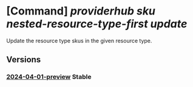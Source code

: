 # [Command] _providerhub sku nested-resource-type-first update_

Update the resource type skus in the given resource type.

## Versions

### [2024-04-01-preview](/Resources/mgmt-plane/L3N1YnNjcmlwdGlvbnMve30vcHJvdmlkZXJzL21pY3Jvc29mdC5wcm92aWRlcmh1Yi9wcm92aWRlcnJlZ2lzdHJhdGlvbnMve30vcmVzb3VyY2V0eXBlcmVnaXN0cmF0aW9ucy97fS9yZXNvdXJjZXR5cGVyZWdpc3RyYXRpb25zL3t9L3NrdXMve30=/2024-04-01-preview.xml) **Stable**

<!-- mgmt-plane /subscriptions/{}/providers/microsoft.providerhub/providerregistrations/{}/resourcetyperegistrations/{}/resourcetyperegistrations/{}/skus/{} 2024-04-01-preview -->
